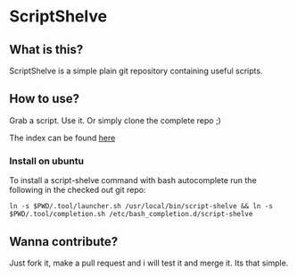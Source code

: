ScriptShelve
===

## What is this?
ScriptShelve is a simple plain git repository containing useful scripts.

## How to use?
Grab a script. Use it. Or simply clone the complete repo ;)

The index can be found [here](./Index.md)

### Install on ubuntu
To install a script-shelve command with bash autocomplete run the
following in the checked out git repo:

```
ln -s $PWD/.tool/launcher.sh /usr/local/bin/script-shelve && ln -s $PWD/.tool/completion.sh /etc/bash_completion.d/script-shelve
```

## Wanna contribute?
Just fork it, make a pull request and i will test it and merge it. Its that simple.
